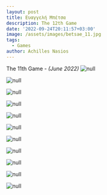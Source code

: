 ```yaml
---
layout: post
title: Ευαγγελή Μπέτσα
description: The 12th Game
date: '2022-09-24T20:11:57+03:00'
image: /assets/images/betsae_11.jpg
tags:
  - Games
author: Achilles Nasios
---
```

The 11th Game -
_(June 2022)_
![null](/assets/images/betsae_1.jpg)

![null](/assets/images/betsae_2.jpg)

![null](/assets/images/betsae_3.jpg)

![null](/assets/images/betsae_4.jpg)

![null](/assets/images/betsae_5.jpg)

![null](/assets/images/betsae_6.jpg)

![null](/assets/images/betsae_7.jpg)

![null](/assets/images/betsae_8.jpg)

![null](/assets/images/betsae_9.jpg)

![null](/assets/images/betsae_10.jpg)

![null](/assets/images/betsae_11.jpg)
